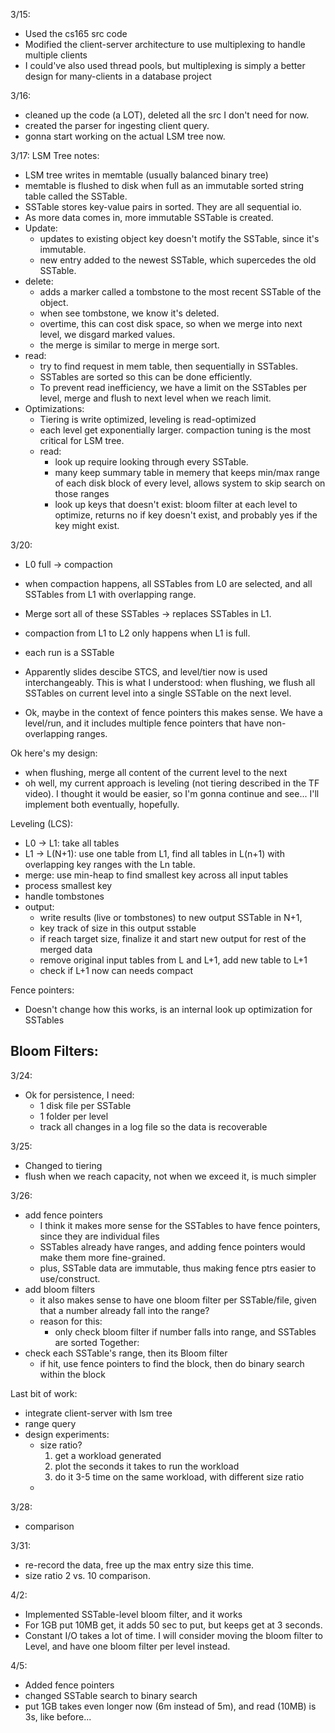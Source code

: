 3/15:
- Used the cs165 src code
- Modified the client-server architecture to use multiplexing to handle multiple clients
- I could've also used thread pools, but multiplexing is simply a better design for many-clients in a database project

3/16: 
- cleaned up the code (a LOT), deleted all the src I don't need for now. 
- created the parser for ingesting client query.
- gonna start working on the actual LSM tree now. 

3/17: 
LSM Tree notes:
- LSM tree writes in memtable (usually balanced binary tree)
- memtable is flushed to disk when full as an immutable sorted string table called the SSTable. 
- SSTable stores key-value pairs in sorted. They are all sequential io. 
- As more data comes in, more immutable SSTable is created. 
- Update: 
    - updates to existing object key doesn't motify the SSTable, since it's immutable. 
    - new entry added to the newest SSTable, which supercedes the old SSTable. 
- delete:
    - adds a marker called a tombstone to the most recent SSTable of the object.
    - when see tombstone, we know it's deleted. 
    - overtime, this can cost disk space, so when we merge into next level, we disgard marked values. 
    - the merge is similar to merge in merge sort. 
- read:
    - try to find request in mem table, then sequentially in SSTables. 
    - SSTables are sorted so this can be done efficiently. 
    - To prevent read inefficiency, we have a limit on the SSTables per level, merge and flush to next level when we reach limit. 
- Optimizations: 
    - Tiering is write optimized, leveling is read-optimized
    - each level get exponentially larger. compaction tuning is the most critical for LSM tree.
    - read:
        - look up require looking through every SSTable. 
        - many keep summary table in memery that keeps min/max range of each disk block of every level, allows system to skip search on those ranges
        - look up keys that doesn't exist: bloom filter at each level to optimize, returns no if key doesn't exist, and probably yes if the key might exist. 

3/20: 
- L0 full -> compaction
- when compaction happens, all SSTables from L0 are selected, and all SSTables from L1 with overlapping range. 
- Merge sort all of these SSTables -> replaces SSTables in L1. 
- compaction from L1 to L2 only happens when L1 is full.

- each run is a SSTable
- Apparently slides descibe STCS, and level/tier now is used interchangeably. This is what I understood: when flushing, we flush all SSTables on current level into a single SSTable on the next level. 
- Ok, maybe in the context of fence pointers this makes sense. We have a level/run, and it includes multiple fence pointers that have non-overlapping ranges. 


Ok here's my design: 
- when flushing, merge all content of the current level to the next
- oh well, my current approach is leveling (not tiering described in the TF video). I thought it would be easier, so I'm gonna continue and see... I'll implement both eventually, hopefully. 

Leveling (LCS):
- L0 -> L1: take all tables
- L1 -> L(N+1): use one table from L1, find all tables in L(n+1) with overlapping key ranges with the Ln table. 
- merge: use min-heap to find smallest key across all input tables
- process smallest key
- handle tombstones
- output: 
    - write results (live or tombstones) to new output SSTable in N+1, 
    - key track of size in this output sstable
    - if reach target size, finalize it and start new output for rest of the merged data
    - remove original input tables from L and L+1, add new table to L+1
    - check if L+1 now can needs compact


Fence pointers: 
- Doesn't change how this works, is an internal look up optimization for SSTables

Bloom Filters: 
- 

3/24:
- Ok for persistence, I need: 
    - 1 disk file per SSTable
    - 1 folder per level 
    - track all changes in a log file so the data is recoverable

3/25: 
- Changed to tiering
- flush when we reach capacity, not when we exceed it, is much simpler

3/26:
- add fence pointers
    - I think it makes more sense for the SSTables to have fence pointers, since they are individual files
    - SSTables already have ranges, and adding fence pointers would make them more fine-grained. 
    - plus, SSTable data are immutable, thus making fence ptrs easier to use/construct. 
- add bloom filters
    - it also makes sense to have one bloom filter per SSTable/file, given that a number already fall into the range? 
    - reason for this: 
        - only check bloom filter if number falls into range, and SSTables are sorted
Together: 
- check each SSTable's range, then its Bloom filter
    - if hit, use fence pointers to find the block, then do binary search within the block

Last bit of work:
- integrate client-server with lsm tree
- range query
- design experiments:
    - size ratio? 
        1. get a workload generated
        2. plot the seconds it takes to run the workload
        3. do it 3-5 time on the same workload, with different size ratio
    - 

3/28: 
- comparison

3/31: 
- re-record the data, free up the max entry size this time. 
- size ratio 2 vs. 10 comparison. 

4/2:
- Implemented SSTable-level bloom filter, and it works
- For 1GB put 10MB get, it adds 50 sec to put, but keeps get at 3 seconds. 
- Constant I/O takes a lot of time. I will consider moving the bloom filter to Level, 
and have one bloom filter per level instead. 

4/5:
- Added fence pointers
- changed SSTable search to binary search
- put 1GB takes even longer now (6m instead of 5m), and read (10MB) is 3s, like before...